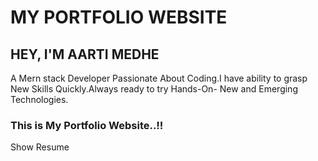 # MY PORTFOLIO WEBSITE

## HEY, I'M AARTI MEDHE
   <p>A Mern stack Developer Passionate About
    Coding.I have ability to grasp New Skills
     Quickly.Always ready to try Hands-On-
           New and Emerging Technologies.</p>
           
### This is My Portfolio Website..!!


Show  Resume
